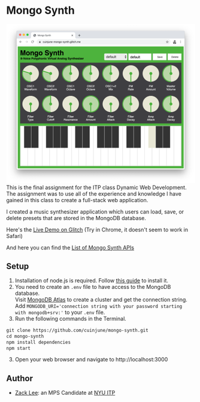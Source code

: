 # Mongo Synth
<img src="screenshot.png" alt="Screenshot" width="1000"/>
This is the final assignment for the ITP class Dynamic Web Development.<br />
The assignment was to use all of the experience and knowledge I have gained in this class to create a full-stack web application.

I created a music synthesizer application which users can load, save, or delete presets that are stored in the MongoDB database.

Here's the [Live Demo on Glitch](https://cuinjune-mongo-synth.glitch.me/) (Try in Chrome, it doesn't seem to work in Safari)


And here you can find the [List of Mongo Synth APIs](API.md)

## Setup
1. Installation of node.js is required. Follow [this guide](https://github.com/itp-dwd/2020-spring/blob/master/guides/installing-nodejs.md) to install it.
2. You need to create an `.env` file to have access to the MongoDB database. <br />
   Visit [MongoDB Atlas](https://www.mongodb.com/cloud/atlas) to create a cluster and get the connection string. <br />
   Add `MONGODB_URI='connection string with your password starting with mongodb+srv:'` to your `.env` file.
3. Run the following commands in the Terminal.
```
git clone https://github.com/cuinjune/mongo-synth.git
cd mongo-synth
npm install dependencies
npm start
```
3. Open your web browser and navigate to http://localhost:3000

## Author
* [Zack Lee](https://www.cuinjune.com/about): an MPS Candidate at [NYU ITP](https://itp.nyu.edu)
